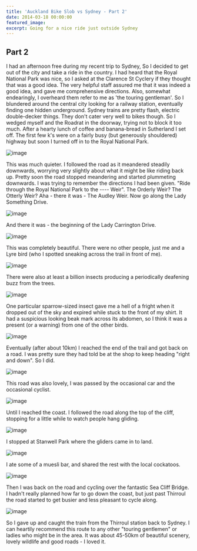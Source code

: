 ```yaml
---
title: 'Auckland Bike Slob vs Sydney - Part 2'
date: 2014-03-18 00:00:00
featured_image: 
excerpt: Going for a nice ride just outside Sydney
---
```


## Part 2 

I had an afternoon free during my recent trip to Sydney, So I decided to get out of the city and take a ride in the country. I had heard that the Royal National Park was nice, so I asked at the Clarence St Cyclery  if they thought that was a good idea. The very helpful staff assured me that it was indeed a good idea, and gave me comprehensive directions. Also, somewhat endearingly, I overheard them refer to me as 'the touring gentleman'. So I blundered around the central city looking for a railway station, eventually finding one hidden underground. Sydney trains are pretty flash, electric double-decker things. They don't cater very well to bikes though. So I wedged myself and the Roadrat in the doorway, trying not to block it too much. After a hearty lunch of coffee and banana-bread in Sutherland I set off. The first few k's were on a fairly busy (but generously shouldered) highway but soon I turned off in to the Royal National Park.

![image](https://v4s1.yimg.com/sj/2824/12381252454_d214555d03_c.jpg)

This was much quieter. I followed the road as it meandered steadily downwards, worrying very slightly about what it might be like riding back up. Pretty soon the road stopped meandering and started plummeting downwards. I was trying to remember the directions I had been given. "Ride through the Royal National Park to the ---- Weir". The Orderly Weir? The Otterly Weir? Aha - there it was - The Audley Weir. Now go along the Lady Something Drive. 

![image](https://v4s2.yimg.com/so/7344/12380988563_76a1707ca2_c.jpg)

And there it was - the beginning of the Lady Carrington Drive.

![image](https://v4s2.yimg.com/so/7404/12381003443_0fd0ec8dfb_c.jpg)

This was completely beautiful. There were no other people, just me and a Lyre bird (who I spotted sneaking across the trail in front of me).

![image](https://v4s2.yimg.com/so/7415/12381310524_401296840a_c.jpg)

There were also at least a billion insects producing a periodically deafening buzz from the trees. 

![image](https://v4s2.yimg.com/so/7298/12380880685_25be2bd809_c.jpg)

One particular sparrow-sized insect gave me a hell of a fright when it dropped out of the sky and expired while stuck to the front of my shirt. It had a suspicious looking beak mark across its abdomen, so I think it was a present (or a warning) from one of the other birds.

![image](https://v4s2.yimg.com/sm/5513/12380909275_015d80912d_c.jpg)

Eventually (after about 10km) I reached the end of the trail and got back on a road. I was pretty sure they had told be at the shop to keep heading "right and down". So I did.

![image](https://v4s1.yimg.com/sj/2864/12381049833_e7e0d0ee9a_c.jpg)

This road was also lovely, I was passed by the occasional car and the occasional cyclist.

![image](https://v4s2.yimg.com/sm/5541/12381077023_b7f46a74ac_c.jpg)

Until I reached the coast. I followed the road along the top of the cliff, stopping for a little while to watch people hang gliding.

![image](https://v4s2.yimg.com/sm/5526/12381388304_8b47f1abfe_c.jpg)

I stopped at Stanwell Park where the gliders came in to land.

![image](https://v4s2.yimg.com/sm/5500/12381396864_ec9401b27b_c.jpg)

I ate some of a muesli bar, and shared the rest with the local cockatoos.

![image](https://v4s2.yimg.com/sk/3677/12381153303_5cabca4ec6_c.jpg)

Then I was back on the road and cycling over the fantastic Sea Cliff Bridge. I hadn't really planned how far to go down the coast, but just past Thirroul the road started to get busier and less pleasant to cycle along.

![image](https://v4s2.yimg.com/sm/5548/12381167423_5cf6457457_c.jpg)

So I gave up and caught the train from the Thirroul station back to Sydney. I can heartily recommend this route to any other "touring gentlemen" or ladies who might be in the area. It was about 45-50km of beautiful scenery, lovely wildlife and good roads - I loved it.